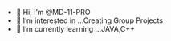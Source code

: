 - 👋 Hi, I’m @MD-11-PRO
- 👀 I’m interested in ...Creating Group Projects
- 🌱 I’m currently learning ...JAVA,C++
<!---- 💞️ I’m looking to collaborate on ...
- 📫 How to reach me ...

<!---
MD-11-PRO/MD-11-PRO is a ✨ special ✨ repository because its `README.md` (this file) appears on your GitHub profile.
You can click the Preview link to take a look at your changes.
--->
